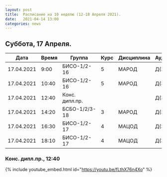 ```yaml
---
layout: post
title:  Расписание на 10 неделю (12-18 Апреля 2021).
date:   2021-04-14 13:00
categories: news
---
```


## Суббота, 17 Апреля.

| Дата          | Время   | Группа        | Курс | Дисциплина  | Аудитория |
| ------------- | ------- | ------------- | ---- | ----------- | --------- |
|17.04.2021     | 9:00    |БИСО-1/2-16    |5     |МАРОД        |Д(334)     |
|17.04.2021     |10:40    |БИСО-1/2-16    |5     |МАРОД        |Д(334)     |
|17.04.2021     |12:40    |Конс. дипл.пр. |      |             |Д(334)     |
|17.04.2021     |14:20    |БСБО-1/2/3-18  |3     |МАРОД        |Д(334)     |
|17.04.2021     |16:30    |БИСО-1/2-17    |4     |МАЦОД        |Д(334)     |
|17.04.2021     |18:10    |БИСО-1/2-17    |4     |МАЦОД        |Д(334)     |

### Конс. дипл.пр., 12:40
{% include youtube_embed.html id="https://youtu.be/fLthX76n4Xo" %}

